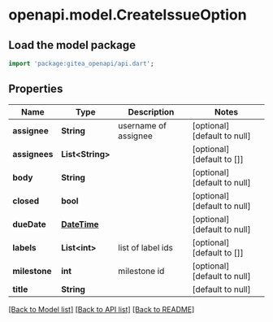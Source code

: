 # openapi.model.CreateIssueOption

## Load the model package
```dart
import 'package:gitea_openapi/api.dart';
```

## Properties
Name | Type | Description | Notes
------------ | ------------- | ------------- | -------------
**assignee** | **String** | username of assignee | [optional] [default to null]
**assignees** | **List&lt;String&gt;** |  | [optional] [default to []]
**body** | **String** |  | [optional] [default to null]
**closed** | **bool** |  | [optional] [default to null]
**dueDate** | [**DateTime**](DateTime.md) |  | [optional] [default to null]
**labels** | **List&lt;int&gt;** | list of label ids | [optional] [default to []]
**milestone** | **int** | milestone id | [optional] [default to null]
**title** | **String** |  | [default to null]

[[Back to Model list]](../README.md#documentation-for-models) [[Back to API list]](../README.md#documentation-for-api-endpoints) [[Back to README]](../README.md)


